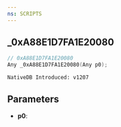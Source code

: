```yaml
---
ns: SCRIPTS
---
```

## _0xA88E1D7FA1E20080

```c
// 0xA88E1D7FA1E20080
Any _0xA88E1D7FA1E20080(Any p0);
```

```
NativeDB Introduced: v1207
```

## Parameters
* **p0**:
